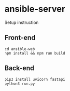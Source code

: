 # ansible-server

Setup instruction

## Front-end
```
cd ansible-web
npm install && npm run build
```
  
## Back-end
```
pip3 install uvicorn fastapi
python3 run.py
```
